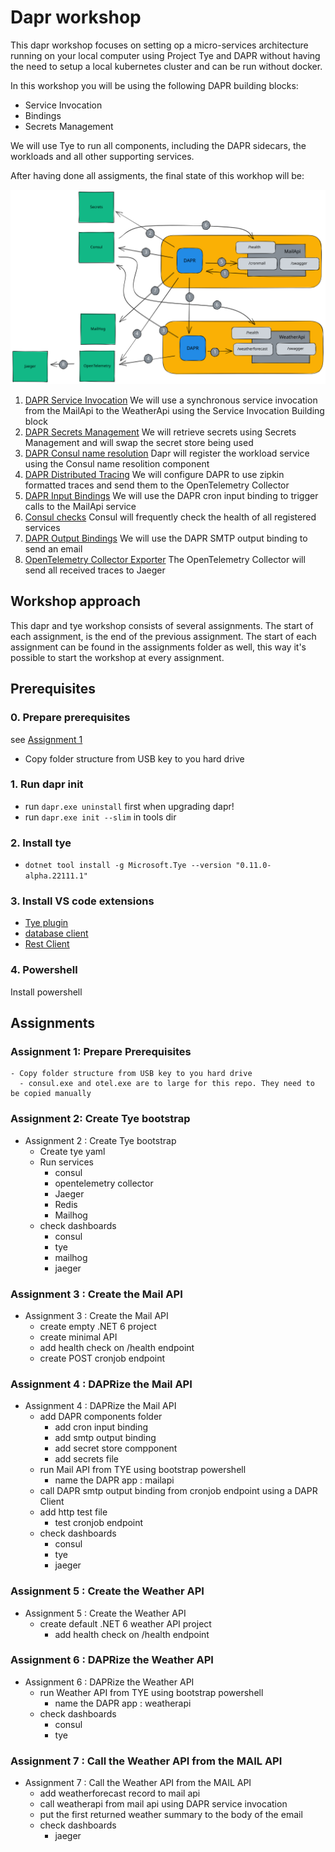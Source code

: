 # Dapr workshop

This dapr workshop focuses on setting op a micro-services architecture running on your local computer using Project Tye and DAPR without having the need to setup a local kubernetes cluster and can be run without docker. 

In this workshop you will be using the following DAPR building blocks:
- Service Invocation
- Bindings
- Secrets Management

We will use Tye to run all components, including the DAPR sidecars, the workloads and all other supporting services.

After having done all assigments, the final state of this workhop will be:

![architecture](./docs/images/architecture.excalidraw.svg)
1. [DAPR Service Invocation](https://docs.dapr.io/developing-applications/building-blocks/service-invocation/)
    We will use a synchronous service invocation from the MailApi to the WeatherApi using the Service Invocation Building block
2. [DAPR Secrets Management](https://docs.dapr.io/developing-applications/building-blocks/secrets/)
    We will retrieve secrets using Secrets Management and will swap the secret store being used
3. [DAPR Consul name resolution](https://docs.dapr.io/reference/components-reference/supported-name-resolution/setup-nr-consul/)
    Dapr will register the workload service using the Consul name resolition component
4. [DAPR Distributed Tracing](https://docs.dapr.io/developing-applications/building-blocks/observability/tracing-overview/)
    We will configure DAPR to use zipkin formatted traces and send them to the OpenTelemetry Collector
5. [DAPR Input Bindings](https://docs.dapr.io/developing-applications/building-blocks/bindings/bindings-overview/)
    We will use the DAPR cron input binding to trigger calls to the MailApi service
6. [Consul checks](https://www.consul.io/docs/discovery/checks)
    Consul will frequently check the health of all registered services
7. [DAPR Output Bindings](https://docs.dapr.io/developing-applications/building-blocks/bindings/bindings-overview/)
    We will use the DAPR SMTP output binding to send an email
8. [OpenTelemetry Collector Exporter](https://opentelemetry.io/docs/collector/configuration/#exporters)
    The OpenTelemetry Collector will send all received traces to Jaeger



## Workshop approach

This dapr and tye workshop consists of several assignments. The start of each assignment, is the end of the previous assignment. The start of each assignment can be found in the assignments folder as well, this way it's possible to start the workshop at every assignment.

## Prerequisites
### 0. Prepare prerequisites
see [Assignment 1](#assignment-1-prepare-prerequisites)
- Copy folder structure from USB key to you hard drive

### 1. Run dapr init  
- run ```dapr.exe uninstall``` first when upgrading dapr!  
- run ```dapr.exe init --slim``` in tools dir  
  
### 2. Install tye  
- ```dotnet tool install -g Microsoft.Tye --version "0.11.0-alpha.22111.1"```

### 3. Install VS code extensions
- [Tye plugin](https://marketplace.visualstudio.com/items?itemName=ms-azuretools.vscode-tye)
- [database client](https://marketplace.visualstudio.com/items?itemName=cweijan.vscode-mysql-client2)
- [Rest Client](https://marketplace.visualstudio.com/items?itemName=humao.rest-client)


### 4. Powershell
Install powershell


## Assignments

### Assignment 1: Prepare Prerequisites
    - Copy folder structure from USB key to you hard drive
      - consul.exe and otel.exe are to large for this repo. They need to be copied manually

### Assignment 2: Create Tye bootstrap 
- Assignment 2 : Create Tye bootstrap
    - Create tye yaml
    - Run services
        - consul
        - opentelemetry collector
        - Jaeger
        - Redis
        - Mailhog
    - check dashboards
        - consul
        - tye
        - mailhog
        - jaeger

### Assignment 3 : Create the Mail API
- Assignment 3 : Create the Mail API
    - create empty .NET 6 project
    - create minimal API
    - add health check on /health endpoint
    - create POST cronjob endpoint

### Assignment 4 : DAPRize the Mail API

- Assignment 4 : DAPRize the Mail API
    - add DAPR components folder
        - add cron input binding
        - add smtp output binding
        - add secret store compponent
        - add secrets file
    - run Mail API from TYE using bootstrap powershell
        - name the DAPR app : mailapi
    - call DAPR smtp output binding from cronjob endpoint using a DAPR Client
    - add http test file
        - test cronjob endpoint
    - check dashboards
        - consul
        - tye
        - jaeger

### Assignment 5 : Create the Weather API
- Assignment 5 : Create the Weather API
    - create default .NET 6 weather API project
        - add health check on /health endpoint

### Assignment 6 : DAPRize the Weather API
- Assignment 6 : DAPRize the Weather API
    - run Weather API from TYE using bootstrap powershell
        - name the DAPR app : weatherapi
    - check dashboards
        - consul
        - tye

### Assignment 7 : Call the Weather API from the MAIL API
- Assignment 7 : Call the Weather API from the MAIL API
    - add weatherforecast record to mail api
    - call weatherapi from mail api using DAPR service invocation
    - put the first returned weather summary to the body of the email
    - check dashboards
        - jaeger